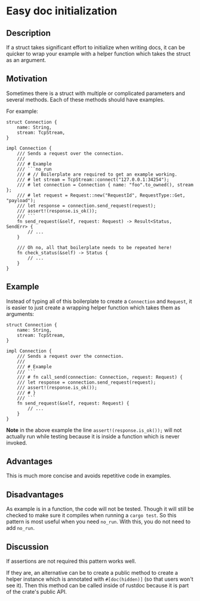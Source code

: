 # Easy doc initialization

## Description

If a struct takes significant effort to initialize when writing docs, it can be
quicker to wrap your example with a helper function which takes the struct as an
argument.

## Motivation

Sometimes there is a struct with multiple or complicated parameters and several
methods. Each of these methods should have examples.

For example:

````rust,ignore
struct Connection {
    name: String,
    stream: TcpStream,
}

impl Connection {
    /// Sends a request over the connection.
    ///
    /// # Example
    /// ```no_run
    /// # // Boilerplate are required to get an example working.
    /// # let stream = TcpStream::connect("127.0.0.1:34254");
    /// # let connection = Connection { name: "foo".to_owned(), stream };
    /// # let request = Request::new("RequestId", RequestType::Get, "payload");
    /// let response = connection.send_request(request);
    /// assert!(response.is_ok());
    /// ```
    fn send_request(&self, request: Request) -> Result<Status, SendErr> {
        // ...
    }

    /// Oh no, all that boilerplate needs to be repeated here!
    fn check_status(&self) -> Status {
        // ...
    }
}
````

## Example

Instead of typing all of this boilerplate to create a `Connection` and
`Request`, it is easier to just create a wrapping helper function which takes
them as arguments:

````rust,ignore
struct Connection {
    name: String,
    stream: TcpStream,
}

impl Connection {
    /// Sends a request over the connection.
    ///
    /// # Example
    /// ```
    /// # fn call_send(connection: Connection, request: Request) {
    /// let response = connection.send_request(request);
    /// assert!(response.is_ok());
    /// # }
    /// ```
    fn send_request(&self, request: Request) {
        // ...
    }
}
````

**Note** in the above example the line `assert!(response.is_ok());` will not
actually run while testing because it is inside a function which is never
invoked.

## Advantages

This is much more concise and avoids repetitive code in examples.

## Disadvantages

As example is in a function, the code will not be tested. Though it will still
be checked to make sure it compiles when running a `cargo test`. So this pattern
is most useful when you need `no_run`. With this, you do not need to add
`no_run`.

## Discussion

If assertions are not required this pattern works well.

If they are, an alternative can be to create a public method to create a helper
instance which is annotated with `#[doc(hidden)]` (so that users won't see it).
Then this method can be called inside of rustdoc because it is part of the
crate's public API.

